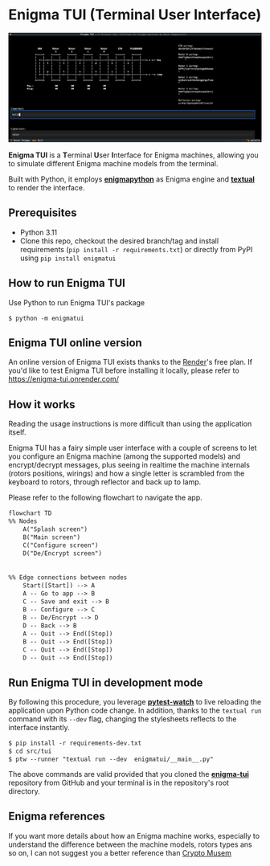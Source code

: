 # Enigma TUI (Terminal User Interface)

![Enigma TUI](img/enigmatui.png)

**Enigma TUI** is a **T**erminal **U**ser **I**nterface for Enigma machines, allowing you to simulate different Enigma machine models from the  terminal.

Built with Python, it employs [**enigmapython**](https://pypi.org/project/enigmapython/) as Enigma engine and [**textual**](https://pypi.org/project/textual/) to render the interface.

## Prerequisites

- Python 3.11
- Clone this repo, checkout the desired branch/tag and install requirements (`pip install -r requirements.txt`) or directly from PyPI using `pip install enigmatui`

## How to run Enigma TUI

Use Python to run Enigma TUI's package

```console
$ python -m enigmatui
```

## Enigma TUI online version

An online version of Enigma TUI exists thanks to the [Render](https://render.com)'s free plan. If you'd like to test Enigma TUI before installing it locally, please refer to https://enigma-tui.onrender.com/


## How it works

Reading the usage instructions is more difficult than using the application itself. 

Enigma TUI has a fairy simple user interface with a couple of screens to let you configure an Enigma machine (among the supported models) and encrypt/decrypt messages, plus seeing in realtime the machine internals (rotors positions, wirings) and how a single letter is scrambled from the keyboard to rotors, through reflector and back up to lamp.

Please refer to the following flowchart to navigate the app.

```mermaid
flowchart TD
%% Nodes
    A("Splash screen")
    B("Main screen")
    C("Configure screen")
    D("De/Encrypt screen")


%% Edge connections between nodes
    Start([Start]) --> A
    A -- Go to app --> B 
    C -- Save and exit --> B
    B -- Configure --> C
    B -- De/Encrypt --> D
    D -- Back --> B
    A -- Quit --> End([Stop])
    B -- Quit --> End([Stop])
    C -- Quit --> End([Stop])
    D -- Quit --> End([Stop])
```

## Run Enigma TUI in development mode

By following this procedure, you leverage [**pytest-watch**](https://pypi.org/project/pytest-watch/) to live reloading the application upon Python code change. 
In addition, thanks to the `textual run` command with its `--dev` flag, changing the stylesheets reflects to the interface instantly.

```console
$ pip install -r requirements-dev.txt
$ cd src/tui
$ ptw --runner "textual run --dev  enigmatui/__main__.py"      
```

The above commands are valid provided that you cloned the [**enigma-tui**](https://github.com/denismaggior8/enigma-tui) repository from GitHub and your terminal is in the repository's root directory.

## Enigma references

If you want more details about how an Enigma machine works, especially to understand the difference between the machine models, rotors types ans so on, I can not suggest you a better reference than [Crypto Musem](https://www.cryptomuseum.com/crypto/enigma/index.htm) 